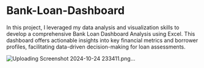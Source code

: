 # Bank-Loan-Dashboard
In this project, I leveraged my data analysis and visualization skills to develop a comprehensive Bank Loan Dashboard Analysis using Excel. This dashboard offers actionable insights into key financial metrics and borrower profiles, facilitating data-driven decision-making for loan assessments. 

![Uploading Screenshot 2024-10-24 233411.png…]()
